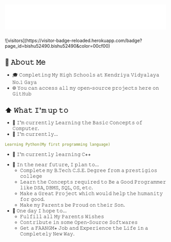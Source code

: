 <h1 align="center">
<img src="https://raw.githubusercontent.com/bishu52490/bishu52490/master/intro.gif" alt="👋 Hi there! I'm Bishu" title="👋 Hi there! I'm Bishu" />
</h1>
![visitors](https://visitor-badge-reloaded.herokuapp.com/badge?page_id=bishu52490.bishu52490&color=00cf00)

<!--
**bishu52490/bishu52490** is a ✨ _special_ ✨ repository because its `README.md` (this file) appears on your GitHub profile.

Here are some ideas to get you started:

- 🔭 I’m currently working on ...
- 🌱 I’m currently learning ...
- 👯 I’m looking to collaborate on ...
- 🤔 I’m looking for help with ...
- 💬 Ask me about ...
- 📫 How to reach me: ...
- 😄 Pronouns: ...
- ⚡ Fun fact: ...
-->

## :book: 𝙰𝚋𝚘𝚞𝚝 𝙼𝚎
- 🎓 𝙲𝚘𝚖𝚙𝚕𝚎𝚝𝚒𝚗𝚐 𝙼𝚢 𝙷𝚒𝚐𝚑 𝚂𝚌𝚑𝚘𝚘𝚕𝚜 𝚊𝚝 𝙺𝚎𝚗𝚍𝚛𝚒𝚢𝚊 𝚅𝚒𝚍𝚢𝚊𝚕𝚊𝚢𝚊 𝙽𝚘.𝟷 𝙶𝚊𝚢𝚊
- 🌐 𝚈𝚘𝚞 𝚌𝚊𝚗 𝚊𝚌𝚌𝚎𝚜𝚜 𝚊𝚕𝚕 𝚖𝚢 𝚘𝚙𝚎𝚗-𝚜𝚘𝚞𝚛𝚌𝚎 𝚙𝚛𝚘𝚓𝚎𝚌𝚝𝚜 𝚑𝚎𝚛𝚎 𝚘𝚗 𝙶𝚒𝚝𝙷𝚞𝚋 

## ⬆ 𝚆𝚑𝚊𝚝 𝙸'𝚖 𝚞𝚙 𝚝𝚘
- 🔨 𝙸'𝚖 𝚌𝚞𝚛𝚛𝚎𝚗𝚝𝚕𝚢 𝙻𝚎𝚊𝚛𝚗𝚒𝚗𝚐 𝚝𝚑𝚎 𝙱𝚊𝚜𝚒𝚌 𝙲𝚘𝚗𝚌𝚎𝚙𝚝𝚜 𝚘𝚏 𝙲𝚘𝚖𝚙𝚞𝚝𝚎𝚛.
- 🔨 𝙸'𝚖 𝚌𝚞𝚛𝚛𝚎𝚗𝚝𝚕𝚢...
```yaml
Learning Python(My first programming language)
```
- 🔨 𝙸'𝚖 𝚌𝚞𝚛𝚛𝚎𝚗𝚝𝚕𝚢 𝚕𝚎𝚊𝚛𝚗𝚒𝚗𝚐 𝙲++ 
<!-- - 🔨 𝙸’𝚖 𝚌𝚞𝚛𝚛𝚎𝚗𝚝𝚕𝚢  -->
- 🎯 𝙸𝚗 𝚝𝚑𝚎 𝚗𝚎𝚊𝚛 𝚏𝚞𝚝𝚞𝚛𝚎, 𝙸 𝚙𝚕𝚊𝚗 𝚝𝚘...
	- 𝙲𝚘𝚖𝚙𝚕𝚎𝚝𝚎 𝚖𝚢 𝙱.𝚃𝚎𝚌𝚑 𝙲.𝚂.𝙴. 𝙳𝚎𝚐𝚛𝚎𝚎 𝚏𝚛𝚘𝚖 𝚊 𝚙𝚛𝚎𝚜𝚝𝚒𝚐𝚒𝚘𝚜 𝚌𝚘𝚕𝚕𝚎𝚐𝚎
	- 𝙻𝚎𝚊𝚛𝚗 𝚝𝚑𝚎 𝙲𝚘𝚗𝚌𝚎𝚙𝚝𝚜 𝚛𝚎𝚚𝚞𝚒𝚛𝚎𝚍 𝚝𝚘 𝙱𝚎 𝚊 𝙶𝚘𝚘𝚍 𝙿𝚛𝚘𝚐𝚛𝚊𝚖𝚖𝚎𝚛 𝚕𝚒𝚔𝚎 𝙳𝚂𝙰, 𝙳𝙱𝙼𝚂, 𝚂𝚀𝙻, 𝙾𝚂, 𝚎𝚝𝚌.
	- 𝙼𝚊𝚔𝚎 𝚊 𝙶𝚛𝚎𝚊𝚝 𝙿𝚛𝚘𝚓𝚎𝚌𝚝 𝚠𝚑𝚒𝚌𝚑 𝚠𝚘𝚞𝚕𝚍 𝚑𝚎𝚕𝚙 𝚝𝚑𝚎 𝚑𝚞𝚖𝚊𝚗𝚒𝚝𝚢 𝚏𝚘𝚛 𝚐𝚘𝚘𝚍.
	- 𝙼𝚊𝚔𝚎 𝚖𝚢 𝙿𝚊𝚛𝚎𝚗𝚝𝚜 𝚋𝚎 𝙿𝚛𝚘𝚞𝚍 𝚘𝚗 𝚝𝚑𝚎𝚒𝚛 𝚂𝚘𝚗.
- 🤞 𝙾𝚗𝚎 𝚍𝚊𝚢 𝙸 𝚑𝚘𝚙𝚎 𝚝𝚘...
	- 𝙵𝚞𝚕𝚏𝚒𝚕𝚕 𝚊𝚕𝚕 𝙼𝚢 𝙿𝚊𝚛𝚎𝚗𝚝𝚜 𝚆𝚒𝚜𝚑𝚎𝚜
	- 𝙲𝚘𝚗𝚝𝚛𝚒𝚋𝚞𝚝𝚎 𝚒𝚗 𝚜𝚘𝚖𝚎 𝙾𝚙𝚎𝚗-𝚂𝚘𝚞𝚛𝚌𝚎 𝚂𝚘𝚏𝚝𝚠𝚊𝚛𝚎𝚜
	- 𝙶𝚎𝚝 𝚊 𝙵𝙰𝙰𝙽𝙶𝙼+ 𝙹𝚘𝚋 𝚊𝚗𝚍 𝙴𝚡𝚙𝚎𝚛𝚒𝚎𝚗𝚌𝚎 𝚝𝚑𝚎 𝙻𝚒𝚏𝚎 𝚒𝚗 𝚊 𝙲𝚘𝚖𝚙𝚕𝚎𝚝𝚎𝚕𝚢 𝙽𝚎𝚠 𝚆𝚊𝚢.
